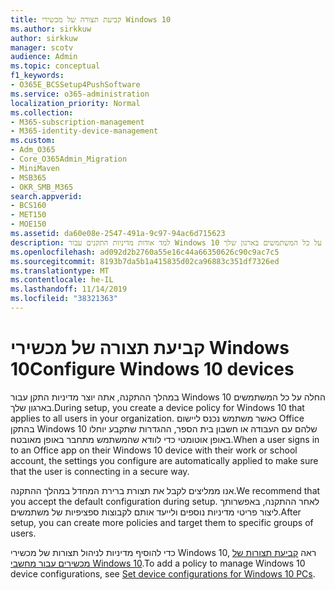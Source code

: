 ```yaml
---
title: קביעת תצורה של מכשירי Windows 10
ms.author: sirkkuw
author: sirkkuw
manager: scotv
audience: Admin
ms.topic: conceptual
f1_keywords:
- O365E_BCSSetup4PushSoftware
ms.service: o365-administration
localization_priority: Normal
ms.collection:
- M365-subscription-management
- M365-identity-device-management
ms.custom:
- Adm_O365
- Core_O365Admin_Migration
- MiniMaven
- MSB365
- OKR_SMB_M365
search.appverid:
- BCS160
- MET150
- MOE150
ms.assetid: da60e08e-2547-491a-9c97-94ac6d715623
description: למד אודות מדיניות התקנים עבור Windows 10 החלים על כל המשתמשים בארגון שלך.
ms.openlocfilehash: ad092d2b2760a55e16c44a66350626c90c9ac7c5
ms.sourcegitcommit: 8193b7da5b1a415835d02ca96883c351df7326ed
ms.translationtype: MT
ms.contentlocale: he-IL
ms.lasthandoff: 11/14/2019
ms.locfileid: "38321363"
---
```

# <a name="configure-windows-10-devices"></a><span data-ttu-id="b4413-103">קביעת תצורה של מכשירי Windows 10</span><span class="sxs-lookup"><span data-stu-id="b4413-103">Configure Windows 10 devices</span></span>

<span data-ttu-id="b4413-104">במהלך ההתקנה, אתה יוצר מדיניות התקן עבור Windows 10 החלה על כל המשתמשים בארגון שלך.</span><span class="sxs-lookup"><span data-stu-id="b4413-104">During setup, you create a device policy for Windows 10 that applies to all users in your organization.</span></span> <span data-ttu-id="b4413-105">כאשר משתמש נכנס ליישום Office בהתקן Windows 10 שלהם עם העבודה או חשבון בית הספר, ההגדרות שתקבע יוחלו באופן אוטומטי כדי לוודא שהמשתמש מתחבר באופן מאובטח.</span><span class="sxs-lookup"><span data-stu-id="b4413-105">When a user signs in to an Office app on their Windows 10 device with their work or school account, the settings you configure are automatically applied to make sure that the user is connecting in a secure way.</span></span>
  
<span data-ttu-id="b4413-106">אנו ממליצים לקבל את תצורת ברירת המחדל במהלך ההתקנה.</span><span class="sxs-lookup"><span data-stu-id="b4413-106">We recommend that you accept the default configuration during setup.</span></span> <span data-ttu-id="b4413-107">לאחר ההתקנה, באפשרותך ליצור פריטי מדיניות נוספים ולייעד אותם לקבוצות ספציפיות של משתמשים.</span><span class="sxs-lookup"><span data-stu-id="b4413-107">After setup, you can create more policies and target them to specific groups of users.</span></span>
  
<span data-ttu-id="b4413-108">כדי להוסיף מדיניות לניהול תצורות של מכשירי Windows 10, ראה [קביעת תצורות של מכשירים עבור מחשבי Windows 10](protection-settings-for-windows-10-pcs.md).</span><span class="sxs-lookup"><span data-stu-id="b4413-108">To add a policy to manage Windows 10 device configurations, see [Set device configurations for Windows 10 PCs](protection-settings-for-windows-10-pcs.md).</span></span>
  

